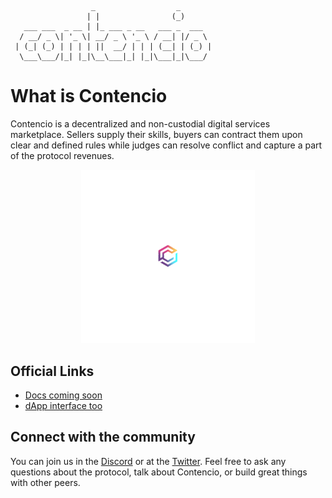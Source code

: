 ```
                  _                  _
                 | |                (_)
   ___ ___  _ __ | |_ ___ _ __   ___ _  ___
  / __/ _ \| '_ \| __/ _ \ '_ \ / __| |/ _ \
 | (_| (_) | | | | ||  __/ | | | (__| | (_) |
  \___\___/|_| |_|\__\___|_| |_|\___|_|\___/

```

# What is Contencio

Contencio is a decentralized and non-custodial digital services marketplace.
Sellers supply their skills, buyers can contract them upon clear and defined rules while judges can resolve conflict and capture a part of the protocol revenues.

 <p align="center">
  <img width="55%" src="img/glyph-echo.gif" alt="logo">
</p>

## Official Links

- [Docs coming soon]()
- [dApp interface too]()

## Connect with the community

You can join us in the [Discord]() or at the [Twitter](). Feel free to ask any questions about the protocol, talk about Contencio, or build great things with other peers.
